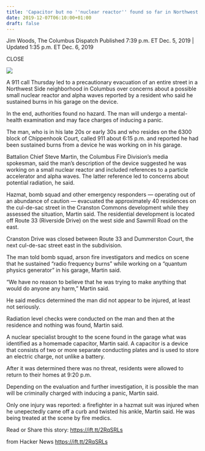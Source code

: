 ```yaml
---
title: 'Capacitor but no ''nuclear reactor'' found so far in Northwest side man’s garage'
date: 2019-12-07T06:10:00+01:00
draft: false
---
```


Jim Woods, The Columbus Dispatch Published 7:39 p.m. ET Dec. 5, 2019 | Updated 1:35 p.m. ET Dec. 6, 2019

CLOSE

![](https://www.gannett-cdn.com/uxstatic/cincinnati/uscp-web-static-4523.14.0/images/sprites/icon_close.png)

A 911 call Thursday led to a precautionary evacuation of an entire street in a Northwest Side neighborhood in Columbus over concerns about a possible small nuclear reactor and alpha waves reported by a resident who said he sustained burns in his garage on the device.

In the end, authorities found no hazard. The man will undergo a mental-health examination and may face charges of inducing a panic.

The man, who is in his late 20s or early 30s and who resides on the 6300 block of Chippenhook Court, called 911 about 6:15 p.m. and reported he had been sustained burns from a device he was working on in his garage.

Battalion Chief Steve Martin, the Columbus Fire Division’s media spokesman, said the man’s description of the device suggested he was working on a small nuclear reactor and included references to a particle accelerator and alpha waves. The latter reference led to concerns about potential radiation, he said.

Hazmat, bomb squad and other emergency responders — operating out of an abundance of caution — evacuated the approximately 40 residences on the cul-de-sac street in the Cranston Commons development while they assessed the situation, Martin said. The residential development is located off Route 33 (Riverside Drive) on the west side and Sawmill Road on the east.

Cranston Drive was closed between Route 33 and Dummerston Court, the next cul-de-sac street east in the subdivision.

The man told bomb squad, arson fire investigators and medics on scene that he sustained “radio frequency burns” while working on a “quantum physics generator” in his garage, Martin said.

“We have no reason to believe that he was trying to make anything that would do anyone any harm,” Martin said.

He said medics determined the man did not appear to be injured, at least not seriously.

Radiation level checks were conducted on the man and then at the residence and nothing was found, Martin said.

A nuclear specialist brought to the scene found in the garage what was identified as a homemade capacitor, Martin said. A capacitor is a device that consists of two or more separate conducting plates and is used to store an electric charge, not unlike a battery.

After it was determined there was no threat, residents were allowed to return to their homes at 9:20 p.m. 

Depending on the evaluation and further investigation, it is possible the man will be criminally charged with inducing a panic, Martin said.

Only one injury was reported: a firefighter in a hazmat suit was injured when he unepectedly came off a curb and twisted his ankle, Martin said. He was being treated at the scene by fire medics.

Read or Share this story: https://ift.tt/2RqSRLs

  
  
from Hacker News https://ift.tt/2RqSRLs